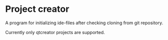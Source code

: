Project creator
=====================

A program for initializing ide-files after checking cloning from git repository.

Currently only qtcreator projects are supported.
